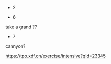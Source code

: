 * 2



* 6

take a grand ??

* 7

cannyon?















https://tpo.xdf.cn/exercise/intensive?qId=23345





